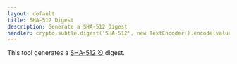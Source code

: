 ```yaml
---
layout: default
title: SHA-512 Digest
description: Generate a SHA-512 Digest
handler: crypto.subtle.digest('SHA-512', new TextEncoder().encode(value)).then(hashBuffer => Array.from(new Uint8Array(hashBuffer)).map(b => b.toString(16).padStart(2, '0')).join(''))
---
```



This tool generates a [SHA-512 ⎋](https://en.wikipedia.org/wiki/SHA-2) digest. 
